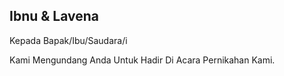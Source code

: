 ## Ibnu & Lavena

Kepada Bapak/Ibu/Saudara/i

Kami Mengundang Anda Untuk Hadir Di Acara Pernikahan Kami.

##
